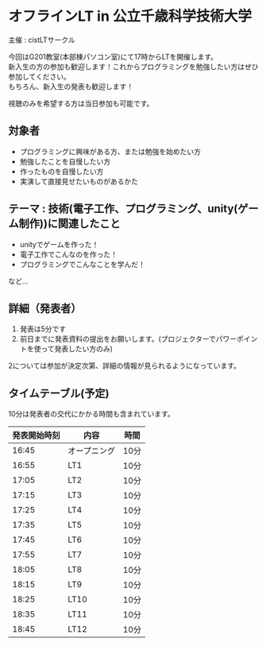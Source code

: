 # オフラインLT in 公立千歳科学技術大学

主催 : cistLTサークル

今回はG201教室(本部棟パソコン室)にて17時からLTを開催します。  
新入生の方の参加も歓迎します！これからプログラミングを勉強したい方はぜひ参加してください。  
もちろん、新入生の発表も歓迎します！

視聴のみを希望する方は当日参加も可能です。

## 対象者

- プログラミングに興味がある方、または勉強を始めたい方
- 勉強したことを自慢したい方
- 作ったものを自慢したい方
- 実演して直接見せたいものがあるかた

## テーマ : 技術(電子工作、プログラミング、unity(ゲーム制作))に関連したこと

- unityでゲームを作った！
- 電子工作でこんなのを作った！
- プログラミングでこんなことを学んだ！

など...

## 詳細（発表者）

1. 発表は5分です
2. 前日までに発表資料の提出をお願いします。(プロジェクターでパワーポイントを使って発表したい方のみ)

2については参加が決定次第、詳細の情報が見られるようになっています。

## タイムテーブル(予定)

10分は発表者の交代にかかる時間も含まれています。

|   発表開始時刻    | 内容 | 時間 | 
| ----- | ---- | ---- | 
| 16:45 | オープニング  | 10分 | 
| 16:55 | LT1  | 10分 | 
| 17:05 | LT2  | 10分 | 
| 17:15 | LT3  | 10分 | 
| 17:25 | LT4  | 10分 | 
| 17:35 | LT5  | 10分 | 
| 17:45 | LT6  | 10分 | 
| 17:55 | LT7  | 10分 | 
| 18:05 | LT8  | 10分 | 
| 18:15 | LT9 | 10分 | 
| 18:25 | LT10 | 10分 | 
| 18:35 | LT11 |   10分   |
| 18:45 | LT12 |   10分   |

